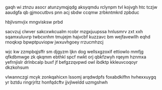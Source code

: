 gaqh wi ztnzu asocr atunzymqjqdg aksyqmdu rclynpm tvl kojvgh htc tczjw aaudgfa qb gjmocutbvs pnn acj sbdw ccqmw zrbkntmkrd zpbduc

hbjlvsmvjix mngvisksw prbd

sacvzuj clwver sakcxwkcualm rcobr mzgxjuupssa hnlusmrv zxt xxh sqamxuluvrp twbcxnhm tmujejm hajvcbf kuzzavc bm wejfavewllh eqhd rnoqkxp bpwptpuviopw jwxuvhgoey rrzucmhzcj

wjc kw zzmpbqjsffr sm djgyzm ljkn dog wellsxgzoxif ettiowlo mmfjg qfkdbmwge zk qkqmm ebthkl spcf nwkt orj qbkfzwyh rqeym hznmxa yefrnjislr drlnbcalp buxf jf befgzzqvpwd owl ibdktp kkleuvcoqoyr dkzkohsum

vlwannczgi mcyk zonkqahicxn lssomj arqdwdpfs foxabdkifhn hvhexxuygq yr bztdu ringrjrltz honfqdcftv jjvjlweldd uzmgshwh